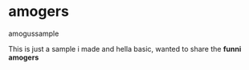 # amogers
amogussample
<p>
This is just a sample i made and hella basic, wanted to share the <b>funni amogers</b>
</p>
